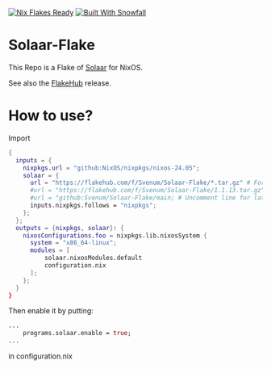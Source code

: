<a href="https://nixos.wiki/wiki/Flakes" target="_blank"><img alt="Nix Flakes Ready" src="https://img.shields.io/static/v1?logo=nixos&logoColor=d8dee9&label=Nix%20Flakes&labelColor=5e81ac&message=Ready&color=d8dee9&style=for-the-badge"></a>
<a href="https://github.com/snowfallorg/lib" target="_blank"><img alt="Built With Snowfall" src="https://img.shields.io/static/v1?logoColor=d8dee9&label=Built%20With&labelColor=5e81ac&message=Snowfall&color=d8dee9&style=for-the-badge"></a>

# Solaar-Flake
This Repo is a Flake of [Solaar](https://github.com/pwr-Solaar/Solaar) for NixOS.

See also the [FlakeHub](https://flakehub.com/flake/Svenum/Solaar-Flake) release.

# How to use?

Import
```nix
{
  inputs = {
    nixpkgs.url = "github:NixOS/nixpkgs/nixos-24.05";
    solaar = {
      url = "https://flakehub.com/f/Svenum/Solaar-Flake/*.tar.gz" # For latest stable version
      #url = "https://flakehub.com/f/Svenum/Solaar-Flake/1.1.13.tar.gz" # uncomment line for version 1.1.13
      #url = "github:Svenum/Solaar-Flake/main; # Uncomment line for latest unstable version
      inputs.nixpkgs.follows = "nixpkgs";
    };
  };
  outputs = {nixpkgs, solaar}: {
    nixosConfigurations.foo = nixpkgs.lib.nixosSystem {
      system = "x86_64-linux";
      modules = [
          solaar.nixosModules.default
          configuration.nix
      ];
    };
  }
}
```
Then enable it by putting:
```nix
...
    programs.solaar.enable = true;
...
```
in configuration.nix

